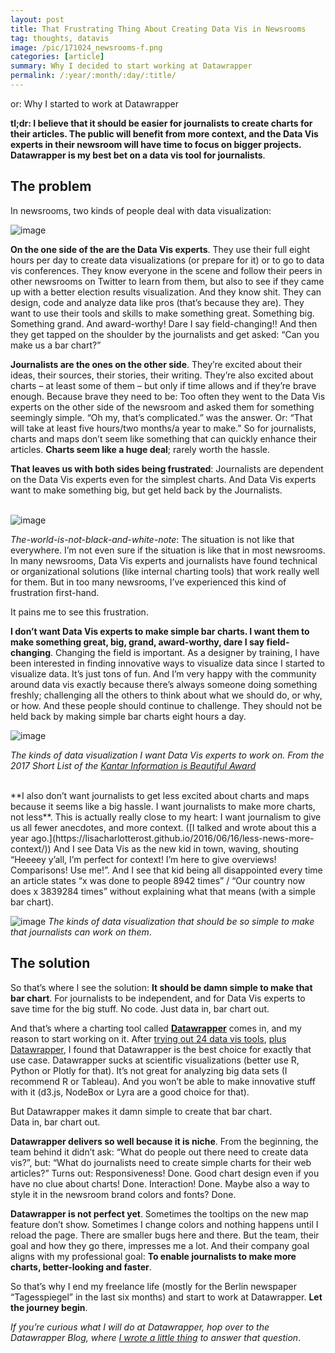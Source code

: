 ```yaml
---
layout: post
title: That Frustrating Thing About Creating Data Vis in Newsrooms
tag: thoughts, datavis
image: /pic/171024_newsrooms-f.png
categories: [article]
summary: Why I decided to start working at Datawrapper
permalink: /:year/:month/:day/:title/
---
```

or: Why I started to work at Datawrapper

**tl;dr: I believe that it should be easier for journalists to create charts for their articles. The public will benefit from more context, and the Data Vis experts in their newsroom will have time to focus on bigger projects. Datawrapper is my best bet on a data vis tool for journalists**.

## The problem

In newsrooms, two kinds of people deal with data visualization:

![image](/pic/171024_newsrooms.png)


**On the one side of the are the Data Vis experts**. They use  their full eight hours per day to create data visualizations (or prepare for it) or to go to data vis conferences. They know everyone in the scene and follow their peers in other newsrooms on Twitter to learn from them, but also to see if they came up with a better election results visualization. And they know shit. They can design, code and analyze data like pros (that’s because they are). They want to use their tools and skills to make something great. Something big. Something grand. And award-worthy! Dare I say field-changing!! And then they get tapped on the shoulder by the journalists and get asked: “Can you make us a bar chart?”

**Journalists are the ones on the other side**. They’re excited about their ideas, their sources, their stories, their writing. They’re also excited about charts – at least some of them – but only if time allows and if they’re brave enough. Because brave they need to be: Too often they went to the Data Vis experts on the other side of the newsroom and asked them for something seemingly simple. “Oh my, that’s complicated.” was the answer. Or: “That will take at least five hours/two months/a year to make.” So for journalists, charts and maps don’t seem like something that can quickly enhance their articles. **Charts seem like a huge deal**; rarely worth the hassle.

**That leaves us with both sides being frustrated**: Journalists are dependent on the Data Vis experts even for the simplest charts. And Data Vis experts want to make something big, but get held back by the Journalists. <br><br>

![image](/pic/171024_newsrooms2.png)

*The-world-is-not-black-and-white-note*: The situation is not like that everywhere. I’m not even sure if the situation is like that in most newsrooms. In many newsrooms, Data Vis experts and journalists have found technical or organizational solutions (like internal charting tools) that work really well for them. But in too many newsrooms, I’ve experienced this kind of frustration first-hand. 

It pains me to see this frustration. 

**I don’t want Data Vis experts to make simple bar charts. I want them to make something great, big, grand, award-worthy, dare I say field-changing**. Changing the field is important. As a designer by training, I have been interested in finding innovative ways to visualize data since  I started to visualize data. It’s just tons of fun. And I’m very happy with the community around data vis exactly because there’s always someone doing something freshly; challenging all the others to think about what we should do, or why, or how. And these people should continue to challenge. They should not be held back by making simple bar charts eight hours a day.

![image](/pic/171024_newsrooms3.png)

*The kinds of data visualization I want Data Vis experts to work on. From the 2017 Short List of the [Kantar Information is Beautiful Award](https://www.informationisbeautifulawards.com/showcase)*

<br>
**I also don’t want journalists to get less excited about charts and maps because it seems like a big hassle. I want journalists to make more charts, not less**. This is actually really close to my heart: I want journalism to give us all fewer anecdotes, and more context. ([I talked and wrote about this a year ago.](https://lisacharlotterost.github.io/2016/06/16/less-news-more-context/)) And I see Data Vis as the new kid in town, waving, shouting “Heeeey y’all, I’m perfect for context! I’m here to give overviews! Comparisons! Use me!”. And I see that kid being all disappointed every time an article states “x was done to people 8942 times” / “Our country now does x 3839284 times” without explaining what that means (with a simple bar chart).

![image](/pic/171024_newsrooms4.png)
*The kinds of data visualization that should be so simple to make that journalists can work on them*.

## The solution

So that’s where I see the solution: **It should be damn simple to make that bar chart**. For journalists to be independent, and for Data Vis experts to save time for the big stuff. No code. Just data in, bar chart out. 

And that’s where a charting tool called **[Datawrapper](https://www.datawrapper.de/)** comes in, and my reason to start working on it. After [trying out 24 data vis tools](https://source.opennews.org/articles/what-i-learned-recreating-one-chart-using-24-tools/), [plus Datawrapper](https://lisacharlotterost.github.io/2016/05/17/one-chart-tools/), I found that Datawrapper is the best choice for exactly that use case. Datawrapper sucks at scientific visualizations (better use R, Python or Plotly for that). It’s not great for analyzing big data sets (I recommend R or Tableau). And you won’t be able to make innovative stuff with it (d3.js, NodeBox or Lyra are a good choice for that).

But Datawrapper makes it damn simple to create that bar chart. <br>
Data in, bar chart out. 

**Datawrapper delivers so well because it is niche**. From the beginning, the team behind it didn’t ask: “What do people out there need to create data vis?”, but: “What do journalists need to create simple charts for their web articles?” Turns out: Responsiveness! Done. Good chart design even if you have no clue about charts! Done. Interaction! Done. Maybe also a way to style it in the newsroom brand colors and fonts? Done. 

**Datawrapper is not perfect yet**. Sometimes the tooltips on the new map feature don’t show. Sometimes I change colors and nothing happens until I reload the page. There are smaller bugs here and there. But the team, their goal and how they go there, impresses me a lot. And their company goal aligns with my professional goal: **To enable journalists to make more charts, better-looking and faster**.

So that’s why I end my freelance life (mostly for the Berlin newspaper “Tagesspiegel” in the last six months) and start to work at Datawrapper. **Let the journey begin**. 

*If you’re curious what I will do at Datawrapper, hop over to the Datawrapper Blog, where [I wrote a little thing](https://blog.datawrapper.de/say-hi-to-lisa-b6c7553219e9) to answer that question*.

